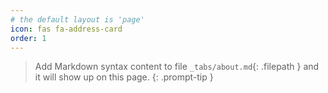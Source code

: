 ```yaml
---
# the default layout is 'page'
icon: fas fa-address-card
order: 1
---
```


> Add Markdown syntax content to file `_tabs/about.md`{: .filepath } and it will show up on this page.
{: .prompt-tip }

